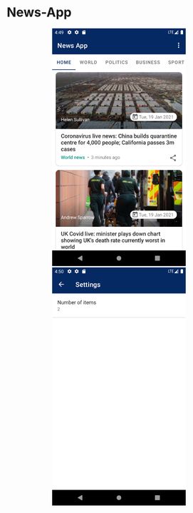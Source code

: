 # News-App
<p align="center">
  <img width="300" src="Screenshots/1.png" alt="News App" />
  <img width="300" src="Screenshots/2.png" alt="News App" />
</p>